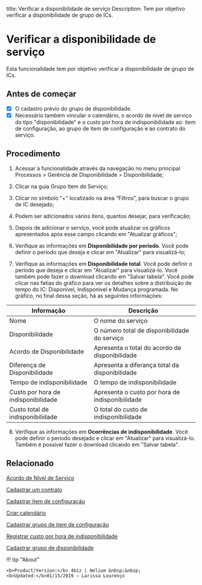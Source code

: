 title: Verificar a disponibilidade de serviço
Description: Tem por objetivo verificar a disponibilidade de grupo de ICs.
# Verificar a disponibilidade de serviço

Esta funcionalidade tem por objetivo verificar a disponibilidade de grupo de ICs.

Antes de começar
--------------------

- [x] O cadastro prévio do grupo de disponibilidade.  
- [x] Necessário também vincular o calendário, o acordo de nível de serviço do tipo "disponibilidade" e o custo por hora de
indisponibilidade ao: item de configuração, ao grupo de item de configuração e ao contrato do serviço.

## Procedimento

1.  Acessar a funcionalidade através da navegação no menu principal Processos \>
    Gerência de Disponibilidade \> Disponibilidade;

2.  Clicar na guia Grupo Item de Serviço;

3.  Clicar no símbolo “+” localizado na área “Filtros”, para buscar o grupo de
    IC desejado;

4.  Podem ser adicionados vários itens, quantos desejar, para verificação;

5.  Depois de adicionar o serviço, você pode atualizar os gráficos apresentados após esse campo clicando em "Atualizar gráficos";

6.  Verifique as informações em **Disponibilidade por período**. Você pode definir o período que deseja e clicar em "Atualizar" para visualizá-lo;

7.  Verifique as informações em **Disponibilidade total**. Você pode definir o período que deseja e clicar em "Atualizar" para visualizá-lo. Você também pode fazer o download clicando em "Salvar tabela". Você pode clicar nas fatias do gráfico para ver os detalhes sobre a distribuição de tempo do IC: Disponível, Indisponível e Mudança programada. No gráfico, no final dessa seção, há as seguintes informações:

|Informação|Descrição|
|-----------|-----------|
|Nome|O nome do serviço|
|Disponibilidade|O número total de disponibilidade do serviço|
|Acordo de Disponibilidade|Apresenta o total do acordo de disponibilidade|
|Diferença de Disponibilidade|Apresenta a diferança total da disponibilidade|
|Tempo de indisponibilidade|O tempo de indisponibilidade|
|Custo por hora de indisponibilidade|Apresenta o custo por hora de indisponibilidade|
|Custo total de indisponibilidade|O total do custo de indisponibilidade|

8.  Verifique as informações em **Ocorrências de indisponibilidade**. Você pode definir o período desejado e clicar em "Atualizar" para visualizá-lo. Também é possível fazer o download clicando em "Salvar tabela".

Relacionado
----------------

[Acordo de Nível de Serviço](/pt-br/4biz-helium/processes/service-level/use/service-level-agreement.html)

[Cadastrar um contrato](/pt-br/4biz-helium/additional-features/contract-management/use/register-contract.html)

[Cadastrar item de configuração](/pt-br/4biz-helium/processes/configuration/use/register-CI.html)

[Criar calendário](/pt-br/4biz-helium/platform-administration/time/create-calendar.html)

[Cadastrar grupo de item de configuração](/pt-br/4biz-helium/processes/configuration/configuration/register-configuration-item-group.html)

[Registrar custo por hora de indisponibilidade](/pt-br/4biz-helium/processes/configuration/use/cost-per-hour-unavailability.html)

[Cadastrar grupo de disponibilidade](/pt-br/4biz-helium/processes/availability/configuration/register-availability-group.html)

!!! tip "About"

    <b>Product/Version:</b> 4biz | Helium &nbsp;&nbsp;
    <b>Updated:</b>01/15/2019 – Larissa Lourenço
